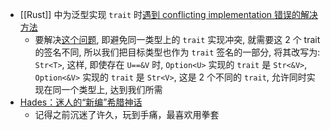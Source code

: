 - [[Rust]] 中为泛型实现 `trait` 时[遇到 conflicting implementation 错误的解决方法](https://github.com/drmingdrmer/tips/blob/main/tips/Rust%20%E4%B8%AD%E4%B8%BA%E6%B3%9B%E5%9E%8B%E5%AE%9E%E7%8E%B0%20trait%20%E6%97%B6%20conflicting%20implementation%20%E9%94%99%E8%AF%AF%E7%9A%84%E8%A7%A3%E5%86%B3%E6%96%B9%E6%A1%88.md)
	- 要解决[这个问题](https://play.rust-lang.org/?version=stable&mode=debug&edition=2021&gist=70731f9785148d2980b537cd5cd42875), 即避免同一类型上的 `trait` 实现冲突, 就需要这 2 个 trait 的签名不同, 所以我们把目标类型也作为 `trait` 签名的一部分, 将其改写为: `Str<T>`, 这样, 即使存在 `U==&V` 时, `Option<U>` 实现的 `trait` 是 `Str<&V>`, `Option<&V>` 实现的 `trait` 是 `Str<V>`, 这是 2 个不同的 `trait`, 允许同时实现在同一个类型上, 达到我们所需
- [Hades：迷人的“新编”希腊神话](https://markonreview.com/2021/02/13/review-on-hades/)
	- 记得之前沉迷了许久，玩到手痛，最喜欢用拳套